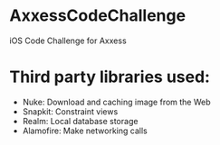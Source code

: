 # AxxessCodeChallenge
iOS Code Challenge for Axxess

# Third party libraries used:
  * Nuke: Download and caching image from the Web
  * Snapkit: Constraint views
  * Realm: Local database storage
  * Alamofire: Make networking calls
  
